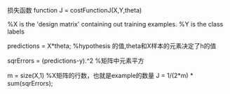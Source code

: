 损失函数
function J = costFunctionJ(X,Y,theta)

%X is the 'design matrix' containing out training examples.
%Y is the class labels

predictions = X*theta;  %hypothesis 的值,theta和X样本的元素决定了h的值

sqrErrors = (predictions-y).^2  %矩阵中元素平方

m = size(X,1)  %X矩阵的行数，也就是example的数量
J = 1/(2*m) * sum(sqrErrors);